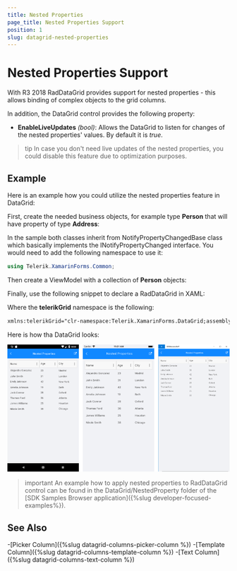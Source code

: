 ```yaml
---
title: Nested Properties
page_title: Nested Properties Support
position: 1
slug: datagrid-nested-properties
---
```


# Nested Properties Support

With R3 2018 RadDataGrid provides support for nested properties - this allows binding of complex objects to the grid columns.

In addition, the DataGrid control provides the following property:  
* **EnableLiveUpdates** *(bool)*: Allows the DataGrid to listen for changes of the nested properties' values. By default it is *true*. 

>tip In case you don't need live updates of the nested properties, you could disable this feature due to optimization purposes.

## Example

Here is an example how you could utilize the nested properties feature in DataGrid: 

First, create the needed business objects, for example type **Person** that will have property of type **Address**:

<snippet id='datagrid-nested-property-person'/>
<snippet id='datagrid-nested-proprty-address'/>

In the sample both classes inherit from NotifyPropertyChangedBase class which basically implements the INotifyPropertyChanged interface. You would need to add the following namespace to use it:

```C#
using Telerik.XamarinForms.Common;
```

Then create a ViewModel with a collection of **Person** objects:

<snippet id='datagrid-nested-property-viewmodel'/>

Finally, use the following snippet to declare a RadDataGrid in XAML: 
<snippet id='datagrid-nested-property-xaml'/>

Where the **telerikGrid** namespace is the following:

```xml
xmlns:telerikGrid="clr-namespace:Telerik.XamarinForms.DataGrid;assembly=Telerik.XamarinForms.DataGrid"
```

Here is how tha DataGrid looks:

![DataGrid Nested Properties](../images/datagrid-nested-properties.png)

>important An example how to apply nested properties to RadDataGrid control can be found in the DataGrid/NestedProperty folder of the [SDK Samples Browser application]({%slug developer-focused-examples%}).

## See Also

-[Picker Column]({%slug datagrid-columns-picker-column %})
-[Template Column]({%slug datagrid-columns-template-column %})
-[Text Column]({%slug datagrid-columns-text-column %})
